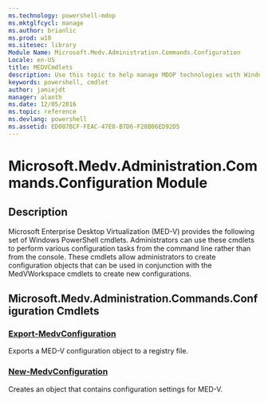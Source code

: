 ```yaml
---
ms.technology: powershell-mdop
ms.mktglfcycl: manage
ms.author: brianlic
ms.prod: w10
ms.sitesec: library
Module Name: Microsoft.Medv.Administration.Commands.Configuration
Locale: en-US
title: MEDVCmdlets
description: Use this topic to help manage MDOP technologies with Windows PowerShell.
keywords: powershell, cmdlet
author: jamiejdt
manager: alanth 
ms.date: 12/05/2016
ms.topic: reference
ms.devlang: powershell
ms.assetid: ED087BCF-FEAC-47E8-B7D6-F28B06ED92D5
---
```


# Microsoft.Medv.Administration.Commands.Configuration Module
## Description
Microsoft Enterprise Desktop Virtualization (MED-V) provides the following set of Windows PowerShell cmdlets. Administrators can use these cmdlets to perform various configuration tasks from the command line rather than from the console. These cmdlets allow administrators to create configuration objects that can be used in conjunction with the MedVWorkspace cmdlets to create new configurations.

## Microsoft.Medv.Administration.Commands.Configuration Cmdlets
### [Export-MedvConfiguration](./Export-MedvConfiguration.md)
Exports a MED-V configuration object to a registry file.

### [New-MedvConfiguration](./New-MedvConfiguration.md)
Creates an object that contains configuration settings for MED-V.

